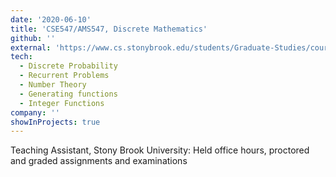 ```yaml
---
date: '2020-06-10'
title: 'CSE547/AMS547, Discrete Mathematics'
github: ''
external: 'https://www.cs.stonybrook.edu/students/Graduate-Studies/courses/CSE547'
tech:
  - Discrete Probability
  - Recurrent Problems
  - Number Theory
  - Generating functions
  - Integer Functions
company: ''
showInProjects: true
---
```


Teaching Assistant, Stony Brook University: Held office hours, proctored and graded assignments and examinations
